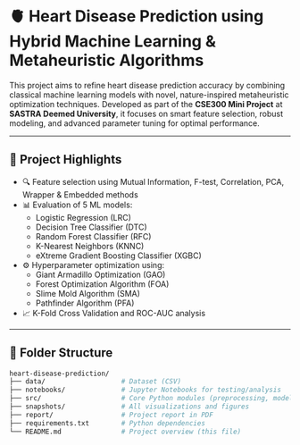 # 🫀 Heart Disease Prediction using Hybrid Machine Learning & Metaheuristic Algorithms

This project aims to refine heart disease prediction accuracy by combining classical machine learning models with novel, nature-inspired metaheuristic optimization techniques. Developed as part of the **CSE300 Mini Project** at **SASTRA Deemed University**, it focuses on smart feature selection, robust modeling, and advanced parameter tuning for optimal performance.

---

## 📌 Project Highlights

- 🔍 Feature selection using Mutual Information, F-test, Correlation, PCA, Wrapper & Embedded methods
- 📊 Evaluation of 5 ML models:
  - Logistic Regression (LRC)
  - Decision Tree Classifier (DTC)
  - Random Forest Classifier (RFC)
  - K-Nearest Neighbors (KNNC)
  - eXtreme Gradient Boosting Classifier (XGBC)
- ⚙️ Hyperparameter optimization using:
  - Giant Armadillo Optimization (GAO)
  - Forest Optimization Algorithm (FOA)
  - Slime Mold Algorithm (SMA)
  - Pathfinder Algorithm (PFA)
- 📈 K-Fold Cross Validation and ROC-AUC analysis

---

## 📁 Folder Structure

```bash
heart-disease-prediction/
├── data/                   # Dataset (CSV)
├── notebooks/              # Jupyter Notebooks for testing/analysis
├── src/                    # Core Python modules (preprocessing, modeling, optimization)
├── snapshots/              # All visualizations and figures
├── report/                 # Project report in PDF
├── requirements.txt        # Python dependencies
└── README.md               # Project overview (this file)

